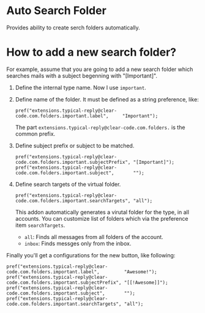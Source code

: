Auto Search Folder
==================

Provides ability to create serch folders automatically.

# How to add a new search folder?

For example, assume that you are going to add a new search folder which searches mails with a subject begenning with "[Important]".

 1. Define the internal type name. Now I use `important`.
 2. Define name of the folder. It must be defined as a string preference, like:
    
        pref("extensions.typical-reply@clear-code.com.folders.important.label",     "Important");
    
    The part `extensions.typical-reply@clear-code.com.folders.` is the common prefix.
 3. Define subject prefix or subject to be matched.
    
        pref("extensions.typical-reply@clear-code.com.folders.important.subjectPrefix", "[Important]");
        pref("extensions.typical-reply@clear-code.com.folders.important.subject",       "");
    
 4. Define search targets of the virtual folder.
    
        pref("extensions.typical-reply@clear-code.com.folders.important.searchTargets", "all");
    
    This addon automatically generates a virutal folder for the type, in all accounts.
    You can customize list of folders which via the preference item `searchTargets`.
    
    * `all`: Finds all messages from all folders of the account.
    * `inbox`: Finds messges only from the inbox.

Finally you'll get a configurations for the new button, like following:

~~~
pref("extensions.typical-reply@clear-code.com.folders.important.label",         "Awesome!");
pref("extensions.typical-reply@clear-code.com.folders.important.subjectPrefix", "[[!Awesome]]");
pref("extensions.typical-reply@clear-code.com.folders.important.subject",       "");
pref("extensions.typical-reply@clear-code.com.folders.important.searchTargets", "all");
~~~
